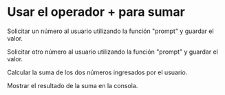 # Usar el operador + para sumar

‌Solicitar un número al usuario utilizando la función "prompt" y guardar el valor.

Solicitar otro número al usuario utilizando la función "prompt" y guardar el valor.

Calcular la suma de los dos números ingresados por el usuario.

Mostrar el resultado de la suma en la consola.
